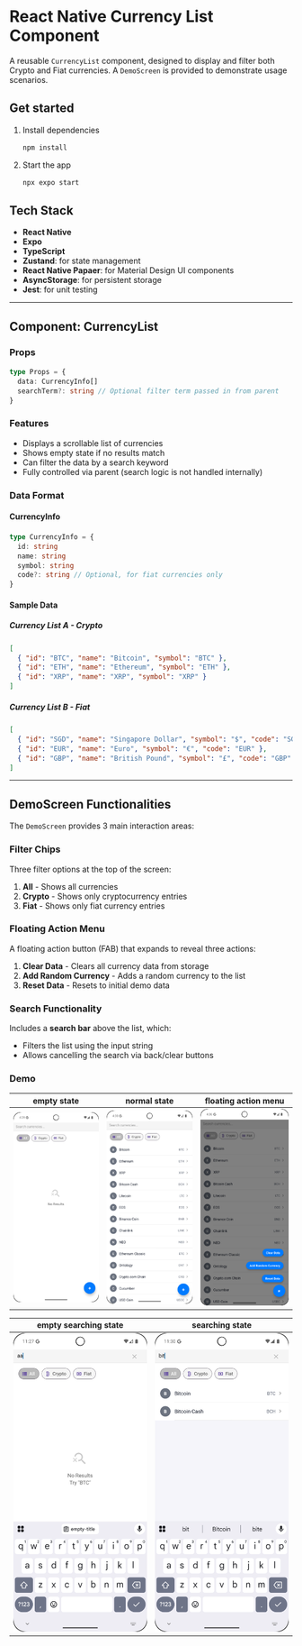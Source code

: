 # React Native Currency List Component

A reusable `CurrencyList` component, designed to display and filter both Crypto and Fiat currencies. A `DemoScreen` is provided to demonstrate usage scenarios.

## Get started

1. Install dependencies

   ```bash
   npm install
   ```

2. Start the app

   ```bash
   npx expo start
   ```

## Tech Stack

* **React Native**
* **Expo**
* **TypeScript**
* **Zustand**: for state management
* **React Native Papaer**: for Material Design UI components
* **AsyncStorage**: for persistent storage
* **Jest**: for unit testing

---

## Component: CurrencyList

### Props

```ts
type Props = {
  data: CurrencyInfo[]
  searchTerm?: string // Optional filter term passed in from parent
}
```

### Features

* Displays a scrollable list of currencies
* Shows empty state if no results match
* Can filter the data by a search keyword 
* Fully controlled via parent (search logic is not handled internally)

### Data Format

#### CurrencyInfo

```ts
type CurrencyInfo = {
  id: string
  name: string
  symbol: string
  code?: string // Optional, for fiat currencies only
}
```

#### Sample Data

##### Currency List A - Crypto

```json
[
  { "id": "BTC", "name": "Bitcoin", "symbol": "BTC" },
  { "id": "ETH", "name": "Ethereum", "symbol": "ETH" },
  { "id": "XRP", "name": "XRP", "symbol": "XRP" }
]
```

##### Currency List B - Fiat

```json
[
  { "id": "SGD", "name": "Singapore Dollar", "symbol": "$", "code": "SGD" },
  { "id": "EUR", "name": "Euro", "symbol": "€", "code": "EUR" },
  { "id": "GBP", "name": "British Pound", "symbol": "£", "code": "GBP" }
]
```

---

## DemoScreen Functionalities

The `DemoScreen` provides 3 main interaction areas:

### Filter Chips
Three filter options at the top of the screen:
1. **All** - Shows all currencies
2. **Crypto** - Shows only cryptocurrency entries
3. **Fiat** - Shows only fiat currency entries

### Floating Action Menu
A floating action button (FAB) that expands to reveal three actions:
1. **Clear Data** - Clears all currency data from storage
2. **Add Random Currency** - Adds a random currency to the list
3. **Reset Data** - Resets to initial demo data

### Search Functionality
Includes a **search bar** above the list, which:
* Filters the list using the input string
* Allows cancelling the search via back/clear buttons

### Demo
| empty state | normal state | floating action menu |
| ------------ | --------------- | --------------- |
| <img src="https://github.com/alexpasta/ReactNativeCurrencyList/blob/main/demo/empty_state.png" width=300> | <img src="https://github.com/alexpasta/ReactNativeCurrencyList/blob/main/demo/normal_state.png" width=300> | <img src="https://github.com/alexpasta/ReactNativeCurrencyList/blob/main/demo/floating_action_menu.png" width=300> | 

| empty searching state | searching state |
| ----------- | --------------------- |
| <img src="https://github.com/alexpasta/ReactNativeCurrencyList/blob/main/demo/empty_searching_state.png" width=300> | <img src="https://github.com/alexpasta/ReactNativeCurrencyList/blob/main/demo/searching_state.png" width=300> | 
